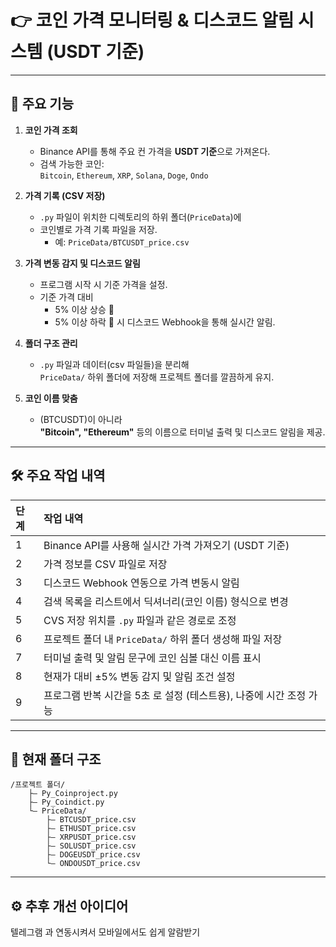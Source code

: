 # 👉 코인 가격 모니터링 & 디스코드 알림 시스템 (USDT 기준)

---

## 📌 주요 기능

1. **코인 가격 조회**
   - Binance API를 통해 주요 컨 가격을 **USDT 기준**으로 가져온다.
   - 검색 가능한 코인:  
     `Bitcoin`, `Ethereum`, `XRP`, `Solana`, `Doge`, `Ondo`

2. **가격 기록 (CSV 저장)**
   - `.py` 파일이 위치한 디렉토리의 하위 폴더(`PriceData`)에
   - 코인별로 가격 기록 파일을 저장.
     - 예: `PriceData/BTCUSDT_price.csv`

3. **가격 변동 감지 및 디스코드 알림**
   - 프로그램 시작 시 기준 가격을 설정.
   - 기준 가격 대비
     - 5% 이상 상승 🚀
     - 5% 이상 하락 🚨
     시 디스코드 Webhook을 통해 실시간 알림.

4. **폴더 구조 관리**
   - `.py` 파일과 데이터(csv 파일들)을 분리해  
     `PriceData/` 하위 폴더에 저장해 프로젝트 폴더를 깔끔하게 유지.

5. **코인 이름 맞춤**
   - (BTCUSDT)이 아니라  
     **"Bitcoin", "Ethereum"** 등의 이름으로 터미널 출력 및 디스코드 알림을 제공.

---

## 🛠️ 주요 작업 내역

| 단계 | 작업 내역 |
|:--|:--|
| 1 | Binance API를 사용해 실시간 가격 가져오기 (USDT 기준) |
| 2 | 가격 정보를 CSV 파일로 저장 |
| 3 | 디스코드 Webhook 연동으로 가격 변동시 알림 |
| 4 | 검색 목록을 리스트에서 딕셔너리(코인 이름) 형식으로 변경 |
| 5 | CVS 저장 위치를 `.py` 파일과 같은 경로로 조정 |
| 6 | 프로젝트 폴더 내 `PriceData/` 하위 폴더 생성해 파일 저장 |
| 7 | 터미널 출력 및 알림 문구에 코인 심볼 대신 이름 표시 |
| 8 | 현재가 대비 ±5% 변동 감지 및 알림 조건 설정 |
| 9 | 프로그램 반복 시간을 5초 로 설정 (테스트용), 나중에 시간 조정 가능 |

---

## 📂 현재 폴더 구조

```
/프로젝트 폴더/
    ├— Py_Coinproject.py
    ├— Py_Coindict.py
    └— PriceData/
        ├— BTCUSDT_price.csv
        ├— ETHUSDT_price.csv
        ├— XRPUSDT_price.csv
        ├— SOLUSDT_price.csv
        ├— DOGEUSDT_price.csv
        └— ONDOUSDT_price.csv
```

---

## ⚙️ 추후 개선 아이디어

텔레그램 과 연동시켜서 모바일에서도 쉽게 알람받기


